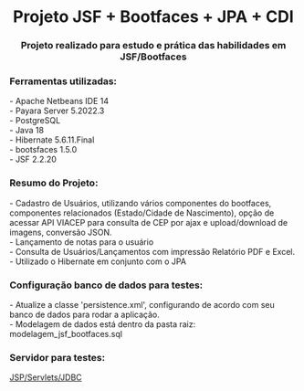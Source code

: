 <h1 align="center">Projeto JSF + Bootfaces + JPA + CDI</h1>
<h3 align="center">Projeto realizado para estudo e prática das habilidades em JSF/Bootfaces</h3>

<h3 align="left">Ferramentas utilizadas:</h3>
- Apache Netbeans IDE 14 
<br/>
- Payara Server 5.2022.3
<br/>
- PostgreSQL 
<br/>
- Java 18
<br/>
- Hibernate 5.6.11.Final
<br/>
- bootsfaces 1.5.0
<br/>
- JSF 2.2.20
<br/>

<h3 align="left">Resumo do Projeto:</h3>
- Cadastro de Usuários, utilizando vários componentes do bootfaces, componentes relacionados (Estado/Cidade de Nascimento), opção de acessar API VIACEP para consulta de CEP por ajax e upload/download de imagens, conversão JSON.
<br/>
- Lançamento de notas para o usuário
<br/>
- Consulta de Usuários/Lançamentos com impressão Relatório PDF e Excel.
<br/>
- Utilizado o Hibernate em conjunto com o JPA
<br/>

<h3 align="left">Configuração banco de dados para testes:</h3>
- Atualize a classe 'persistence.xml', configurando de acordo com seu banco de dados para rodar a aplicação.
<br/>
- Modelagem de dados está dentro da pasta raiz: modelagem_jsf_bootfaces.sql

<h3 align="left">Servidor para testes:</h3>
<p align="left">
<a href="http://198.38.86.119:8080/jsf_bootsfaces/index.jsf" target="blank">JSP/Servlets/JDBC</a>
</p>
